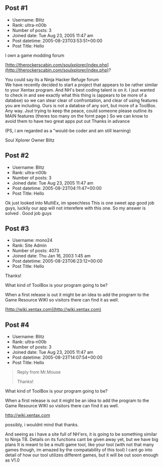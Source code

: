 ## Post #1
- Username: Blitz
- Rank: ultra-n00b
- Number of posts: 3
- Joined date: Tue Aug 23, 2005 11:47 am
- Post datetime: 2005-08-23T03:53:51+00:00
- Post Title: Hello

I own a game modding forum 

[http://therockerscabin.com/soulxplorer/index.php](http://therockerscabin.com/soulxplorer/index.php)?

You could say its a Ninja Hacker Refuge forum   
We have recently decided to start a project that appears to be rather similar to your Xentax program. And NH's best coding talent is on it. I jsut wanted to check in and see exactly what this thing is (appears to be more of a databse) so we can stear clear of confrontation, and clear of using features you are including. Ours is not a databse of any sort, but more of a ToolBox. Any way. Jsut trying to keep the peace, could someone please outline its MAIN features (theres too many on the fornt page   ) So we can know to avoid them to have two great apps put out    Thanks in advance

(PS, i am regarded as a "would-be coder and am still learning)

Soul Xplorer Owner
Blitz
## Post #2
- Username: Blitz
- Rank: ultra-n00b
- Number of posts: 3
- Joined date: Tue Aug 23, 2005 11:47 am
- Post datetime: 2005-08-23T04:11:47+00:00
- Post Title: Hello

Ok just looked into MultiEx, im speechless    This is one sweet app    good job guys, luckily our app will not interefere with this one. So my answer is solved   . Good job guys
## Post #3
- Username: mono24
- Rank: Site Admin
- Number of posts: 4073
- Joined date: Thu Jan 16, 2003 1:45 am
- Post datetime: 2005-08-23T06:23:12+00:00
- Post Title: Hello

Thanks!   

What kind of ToolBox is your program going to be? 

When a first release is out it might be an idea to add the program to the Game Resource WIKI so visitors there can find it as well.   

[http://wiki.xentax.com](http://wiki.xentax.com)
## Post #4
- Username: Blitz
- Rank: ultra-n00b
- Number of posts: 3
- Joined date: Tue Aug 23, 2005 11:47 am
- Post datetime: 2005-08-23T14:07:54+00:00
- Post Title: Hello

> Reply from Mr.Mouse
>
> Thanks!   

What kind of ToolBox is your program going to be? 

When a first release is out it might be an idea to add the program to the Game Resource WIKI so visitors there can find it as well.   

http://wiki.xentax.com

possibly, i wouldnt mind that    thanks. 

And seeing as i have a site full of NH'ers, it is going to be something similar to Ninja TB. Details on its functions cant be given away yet, but we have big plans    It is meant to be a multi game tool, like your tool (with not that many games though, im amazed by the compatability of this tool) I cant go into detail of how our tool utilizes different games, but it will be out soon enough as V1.0
